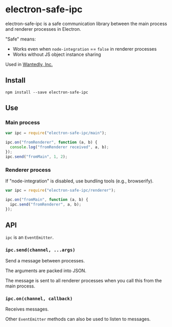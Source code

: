 electron-safe-ipc
================

electron-safe-ipc is a safe communication library between the main process and renderer processes in Electron.

"Safe" means:

* Works even when `node-integration` == `false` in renderer processes
* Works without JS object instance sharing

Used in [Wantedly, Inc.](https://www.wantedly.com/)

Install
----------------

```
npm install --save electron-safe-ipc
```

Use
----------------

### Main process

```js
var ipc = require("electron-safe-ipc/main");

ipc.on("fromRenderer", function (a, b) {
  console.log("fromRenderer received", a, b);
});
ipc.send("fromMain", 1, 2);
```

### Renderer process

If "node-integration" is disabled, use bundling tools (e.g., browserify).

```js
var ipc = require("electron-safe-ipc/renderer");

ipc.on("fromMain", function (a, b) {
  ipc.send("fromRenderer", a, b);
});
```

API
----------------

`ipc` is an `EventEmitter`.

### `ipc.send(channel, ...args)`

Send a message between processes.

The arguments are packed into JSON.

The message is sent to all renderer processes when you call this from the main process.

### `ipc.on(channel, callback)`

Receives messages.

Other `EventEmitter` methods can also be used to listen to messages.

